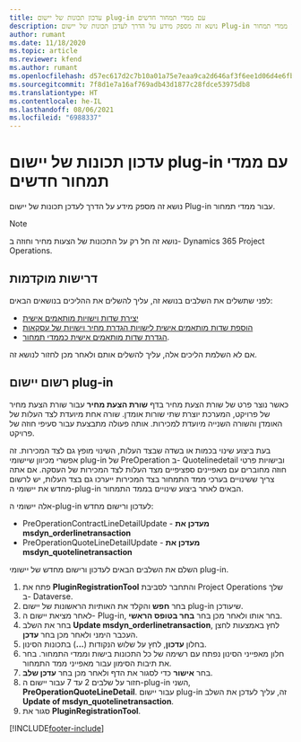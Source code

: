 ```yaml
---
title: עדכון תכונות של יישום plug-in עם ממדי תמחור חדשים
description: נושא זה מספק מידע על הדרך לעדכן תכונות של יישום Plug-in עבור ממדי תמחור.
author: rumant
ms.date: 11/18/2020
ms.topic: article
ms.reviewer: kfend
ms.author: rumant
ms.openlocfilehash: d57ec617d2c7b10a01a75e7eaa9ca2d646af3f6ee1d06d4e6fb228fc0533da27
ms.sourcegitcommit: 7f8d1e7a16af769adb43d1877c28fdce53975db8
ms.translationtype: HT
ms.contentlocale: he-IL
ms.lasthandoff: 08/06/2021
ms.locfileid: "6988337"
---
```

# <a name="update-plug-in-attributes-with-new-pricing-dimensions"></a>עדכון תכונות של יישום plug-in עם ממדי תמחור חדשים

נושא זה מספק מידע על הדרך לעדכן תכונות של יישום Plug-in עבור ממדי תמחור.

> [!NOTE]
> נושא זה חל רק על התכונות של הצעות מחיר וחוזה ב- Dynamics 365 Project Operations.

## <a name="prerequisites"></a>דרישות מוקדמות
לפני שתשלים את השלבים בנושא זה, עליך להשלים את ההליכים בנושאים הבאים:

  - [יצירת שדות וישויות מותאמים אישית](create-custom-fields-entities-pricing-dimensions.md) 
  - [הוספת שדות מותאמים אישית לישויות הגדרת מחיר וישויות של עסקאות ](add-custom-fields-price-setup-transactional-entities.md)
  - [הגדרת שדות מותאמים אישית כממדי תמחור](set-up-custom-fields-pricing-dimensions.md). 
  
אם לא השלמת הליכים אלה, עליך להשלים אותם ולאחר מכן לחזור לנושא זה.

## <a name="register-a-plug-in"></a>רשום יישום plug-in
כאשר נוצר פרט של שורת הצעת מחיר בדף **שורת הצעת מחיר** עבור שורת הצעת מחיר של פרויקט, המערכת יוצרת שתי שורות אומדן. שורה אחת מיועדת לצד העלות של האומדן והשורה השנייה מיועדת למכירות. אותה פעולה מתבצעת עבור סעיפי חוזה של פרויקט.

בעת ביצוע שינוי בכמות או בשדה שבצד העלות, השינוי מופץ גם לצד המכירות. זה אפשרי מכיוון שיישומי plug-in של PreOperation ב- Quotelinedetail ובישויות פרטי חוזה מחוברים עם מאפיינים ספציפיים מצד העלות לצד המכירות של העסקה. אם אתה צריך ששינויים בערכי ממד התמחור בצד המכירות ייערכו גם בצד העלות, יש לרשום מחדש את יישומי ה-plug-in הבאים לאחר ביצוע שינויים בממד התמחור.

אלה יישומי ה-plug-in לעדכון ורישום מחדש:

- PreOperationContractLineDetailUpdate - **מעדכן את msdyn_orderlinetransaction**
- PreOperationQuoteLineDetailUpdate - **מעדכן את msdyn_quotelinetransaction**

השלם את השלבים הבאים לעדכון ורישום מחדש של יישומי plug-in.

1. פתח את **PluginRegistrationTool** והתחבר לסביבת Project Operations שלך ב- Dataverse.
2. בחר **חפש** והקלד את האותיות הראשונות של יישום plug-in שיעודכן.
3. לאחר מציאת יישום ה- Plug-in, בחר אותו ולאחר מכן בחר **בחר בטופס הראשי**.
4. בחר את השלב **Update msdyn_orderlinetransaction**, לחץ באמצעות לחצן העכבר הימני ולאחר מכן בחר **עדכן**.
5. בחלון **עדכון**, לחץ על שלוש הנקודות (**...**) בתכונות הסינון.
6. חלון מאפייני הסינון נפתח עם רשימה של כל התכונות בישות וממדי התמחור. בחר את תיבות הסימון עבור מאפייני ממד התמחור.
7. בחר **אישור** כדי לסגור את הדף ולאחר מכן בחר **עדכן שלב**.
8. חזור על שלבים 2 עד 7 עבור יישום ה-plug-in השני, **PreOperationQuoteLineDetail**. עבור יישום plug-in זה, עליך לעדכן את השלב **Update of msdyn_quotelinetransaction**.
9. סגור את **PluginRegistrationTool**.


[!INCLUDE[footer-include](../includes/footer-banner.md)]